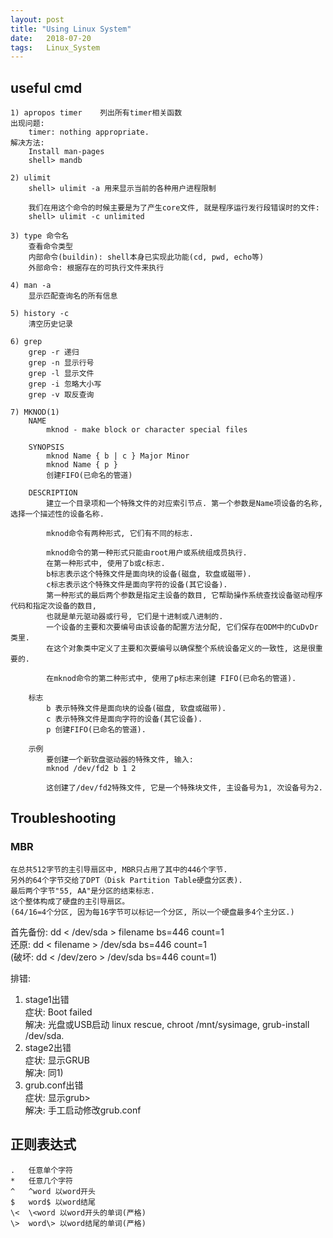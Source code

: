 ```yaml
---
layout: post
title: "Using Linux System"
date:   2018-07-20
tags:   Linux_System
---
```


## useful cmd
    1) apropos timer    列出所有timer相关函数
	出现问题:
		timer: nothing appropriate.
	解决方法:
		Install man-pages
		shell> mandb
	
    2) ulimit
        shell> ulimit -a 用来显示当前的各种用户进程限制

        我们在用这个命令的时候主要是为了产生core文件, 就是程序运行发行段错误时的文件:
        shell> ulimit -c unlimited

    3) type 命令名
        查看命令类型
        内部命令(buildin): shell本身已实现此功能(cd, pwd, echo等)
        外部命令: 根据存在的可执行文件来执行

	4) man -a
		显示匹配查询名的所有信息

	5) history -c 
		清空历史记录

	6) grep
		grep -r 递归
		grep -n 显示行号
		grep -l 显示文件
		grep -i 忽略大小写
		grep -v 取反查询
	
	7) MKNOD(1)
		NAME
			mknod - make block or character special files

		SYNOPSIS
			mknod Name { b | c } Major Minor
			mknod Name { p }
			创建FIFO(已命名的管道)

		DESCRIPTION
			建立一个目录项和一个特殊文件的对应索引节点. 第一个参数是Name项设备的名称, 选择一个描述性的设备名称.

			mknod命令有两种形式, 它们有不同的标志.

			mknod命令的第一种形式只能由root用户或系统组成员执行.
			在第一种形式中, 使用了b或c标志.
			b标志表示这个特殊文件是面向块的设备(磁盘, 软盘或磁带).
			c标志表示这个特殊文件是面向字符的设备(其它设备).
			第一种形式的最后两个参数是指定主设备的数目, 它帮助操作系统查找设备驱动程序代码和指定次设备的数目,
			也就是单元驱动器或行号, 它们是十进制或八进制的.
			一个设备的主要和次要编号由该设备的配置方法分配, 它们保存在ODM中的CuDvDr类里.
			在这个对象类中定义了主要和次要编号以确保整个系统设备定义的一致性, 这是很重要的.

			在mknod命令的第二种形式中, 使用了p标志来创建 FIFO(已命名的管道).

		标志
			b 表示特殊文件是面向块的设备(磁盘, 软盘或磁带). 
			c 表示特殊文件是面向字符的设备(其它设备). 
			p 创建FIFO(已命名的管道). 

		示例
			要创建一个新软盘驱动器的特殊文件, 输入:
			mknod /dev/fd2 b 1 2

			这创建了/dev/fd2特殊文件, 它是一个特殊块文件, 主设备号为1, 次设备号为2.


## Troubleshooting
### MBR
	在总共512字节的主引导扇区中, MBR只占用了其中的446个字节.
	另外的64个字节交给了DPT（Disk Partition Table硬盘分区表).
	最后两个字节"55, AA"是分区的结束标志.
	这个整体构成了硬盘的主引导扇区。
	(64/16=4个分区, 因为每16字节可以标记一个分区, 所以一个硬盘最多4个主分区.)

首先备份: dd < /dev/sda > filename bs=446 count=1<br>
还原: dd < filename > /dev/sda bs=446 count=1<br>
(破坏: dd < /dev/zero > /dev/sda bs=446 count=1)

排错:
1) stage1出错<br>
	症状: Boot failed<br>
	解决: 光盘或USB启动 linux rescue, chroot /mnt/sysimage, grub-install /dev/sda.<br>
2) stage2出错<br>
	症状: 显示GRUB<br>
	解决: 同1)<br>
3) grub.conf出错<br>
	症状: 显示grub><br>
	解决: 手工启动修改grub.conf


## 正则表达式
	.	任意单个字符
	*	任意几个字符
	^	^word 以word开头
	$	word$ 以word结尾
	\<	\<word 以word开头的单词(严格)
	\>	word\> 以word结尾的单词(严格)
